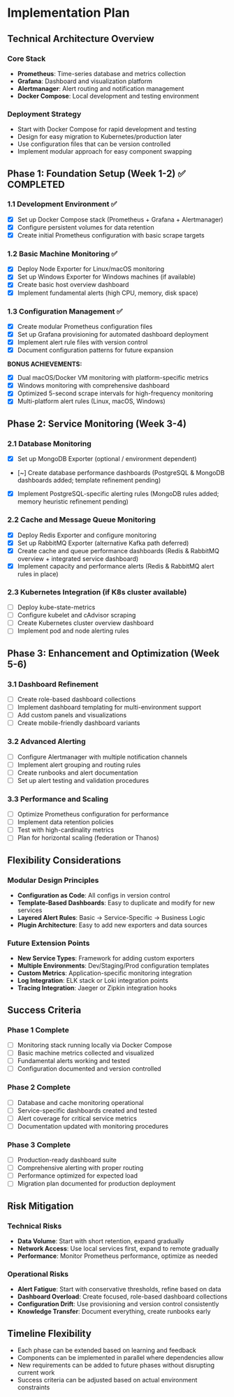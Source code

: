 # Implementation Plan

## Technical Architecture Overview

### Core Stack
- **Prometheus**: Time-series database and metrics collection
- **Grafana**: Dashboard and visualization platform
- **Alertmanager**: Alert routing and notification management
- **Docker Compose**: Local development and testing environment

### Deployment Strategy
- Start with Docker Compose for rapid development and testing
- Design for easy migration to Kubernetes/production later
- Use configuration files that can be version controlled
- Implement modular approach for easy component swapping

## Phase 1: Foundation Setup (Week 1-2) ✅ COMPLETED

### 1.1 Development Environment ✅
- [x] Set up Docker Compose stack (Prometheus + Grafana + Alertmanager)
- [x] Configure persistent volumes for data retention
- [x] Create initial Prometheus configuration with basic scrape targets

### 1.2 Basic Machine Monitoring ✅
- [x] Deploy Node Exporter for Linux/macOS monitoring
- [x] Set up Windows Exporter for Windows machines (if available)
- [x] Create basic host overview dashboard
- [x] Implement fundamental alerts (high CPU, memory, disk space)

### 1.3 Configuration Management ✅
- [x] Create modular Prometheus configuration files
- [x] Set up Grafana provisioning for automated dashboard deployment
- [x] Implement alert rule files with version control
- [x] Document configuration patterns for future expansion

**BONUS ACHIEVEMENTS:**
- [x] Dual macOS/Docker VM monitoring with platform-specific metrics
- [x] Windows monitoring with comprehensive dashboard
- [x] Optimized 5-second scrape intervals for high-frequency monitoring
- [x] Multi-platform alert rules (Linux, macOS, Windows)

## Phase 2: Service Monitoring (Week 3-4)

### 2.1 Database Monitoring
 - [x] Set up MongoDB Exporter (optional / environment dependent)
 - [~] Create database performance dashboards (PostgreSQL & MongoDB dashboards added; template refinement pending)
 - [x] Implement PostgreSQL-specific alerting rules (MongoDB rules added; memory heuristic refinement pending)

### 2.2 Cache and Message Queue Monitoring
- [x] Deploy Redis Exporter and configure monitoring
- [x] Set up RabbitMQ Exporter (alternative Kafka path deferred)
- [x] Create cache and queue performance dashboards (Redis & RabbitMQ overview + integrated service dashboard)
- [x] Implement capacity and performance alerts (Redis & RabbitMQ alert rules in place)

### 2.3 Kubernetes Integration (if K8s cluster available)
- [ ] Deploy kube-state-metrics
- [ ] Configure kubelet and cAdvisor scraping
- [ ] Create Kubernetes cluster overview dashboard
- [ ] Implement pod and node alerting rules

## Phase 3: Enhancement and Optimization (Week 5-6)

### 3.1 Dashboard Refinement
- [ ] Create role-based dashboard collections
- [ ] Implement dashboard templating for multi-environment support
- [ ] Add custom panels and visualizations
- [ ] Create mobile-friendly dashboard variants

### 3.2 Advanced Alerting
- [ ] Configure Alertmanager with multiple notification channels
- [ ] Implement alert grouping and routing rules
- [ ] Create runbooks and alert documentation
- [ ] Set up alert testing and validation procedures

### 3.3 Performance and Scaling
- [ ] Optimize Prometheus configuration for performance
- [ ] Implement data retention policies
- [ ] Test with high-cardinality metrics
- [ ] Plan for horizontal scaling (federation or Thanos)

## Flexibility Considerations

### Modular Design Principles
- **Configuration as Code**: All configs in version control
- **Template-Based Dashboards**: Easy to duplicate and modify for new services
- **Layered Alert Rules**: Basic → Service-Specific → Business Logic
- **Plugin Architecture**: Easy to add new exporters and data sources

### Future Extension Points
- **New Service Types**: Framework for adding custom exporters
- **Multiple Environments**: Dev/Staging/Prod configuration templates
- **Custom Metrics**: Application-specific monitoring integration
- **Log Integration**: ELK stack or Loki integration points
- **Tracing Integration**: Jaeger or Zipkin integration hooks

## Success Criteria

### Phase 1 Complete
- [ ] Monitoring stack running locally via Docker Compose
- [ ] Basic machine metrics collected and visualized
- [ ] Fundamental alerts working and tested
- [ ] Configuration documented and version controlled

### Phase 2 Complete
- [ ] Database and cache monitoring operational
- [ ] Service-specific dashboards created and tested
- [ ] Alert coverage for critical service metrics
- [ ] Documentation updated with monitoring procedures

### Phase 3 Complete
- [ ] Production-ready dashboard suite
- [ ] Comprehensive alerting with proper routing
- [ ] Performance optimized for expected load
- [ ] Migration plan documented for production deployment

## Risk Mitigation

### Technical Risks
- **Data Volume**: Start with short retention, expand gradually
- **Network Access**: Use local services first, expand to remote gradually
- **Performance**: Monitor Prometheus performance, optimize as needed

### Operational Risks
- **Alert Fatigue**: Start with conservative thresholds, refine based on data
- **Dashboard Overload**: Create focused, role-based dashboard collections
- **Configuration Drift**: Use provisioning and version control consistently
- **Knowledge Transfer**: Document everything, create runbooks early

## Timeline Flexibility
- Each phase can be extended based on learning and feedback
- Components can be implemented in parallel where dependencies allow
- New requirements can be added to future phases without disrupting current work
- Success criteria can be adjusted based on actual environment constraints
